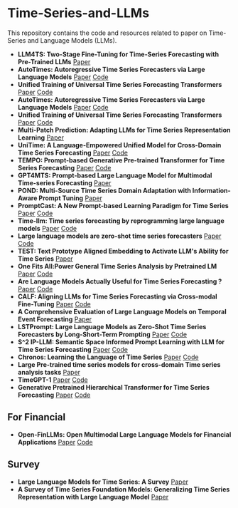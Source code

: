 # Time-Series-and-LLMs

This repository contains the code and resources related to paper on Time-Series and Language Models (LLMs).





- **LLM4TS: Two-Stage Fine-Tuning for Time-Series Forecasting with Pre-Trained LLMs** [Paper](https://arxiv.org/pdf/2308.08469)
- **AutoTimes: Autoregressive Time Series Forecasters via Large Language Models** [Paper](https://arxiv.org/abs/2402.02370) [Code](https://github.com/thuml/AutoTimes)
- **Unified Training of Universal Time Series Forecasting Transformers** [Paper](https://arxiv.org/pdf/2402.02592) [Code](https://github.com/SalesforceAIResearch/uni2ts)
- **AutoTimes: Autoregressive Time Series Forecasters via Large Language Models** [Paper](https://arxiv.org/pdf/2402.02370) [Code](https://github.com/thuml/AutoTimes)
- **Unified Training of Universal Time Series Forecasting Transformers** [Paper](https://arxiv.org/pdf/2402.02592) [Code](https://github.com/SalesforceAIResearch/uni2ts)
- **Multi-Patch Prediction: Adapting LLMs for Time Series Representation Learning** [Paper](https://arxiv.org/pdf/2402.04852)
- **UniTime: A Language-Empowered Unified Model for Cross-Domain Time Series Forecasting** [Paper](https://arxiv.org/pdf/2310.09751v1) [Code](https://github.com/liuxu77/UniTime)
- **TEMPO: Prompt-based Generative Pre-trained Transformer for Time Series Forecasting** [Paper](https://arxiv.org/pdf/2310.04948) [Code](https://github.com/liaoyuhua/tempo-pytorch)
- **GPT4MTS: Prompt-based Large Language Model for Multimodal Time-series Forecasting** [Paper](https://ojs.aaai.org/index.php/AAAI/article/view/30383) 
- **POND: Multi-Source Time Series Domain Adaptation with Information-Aware Prompt Tuning** [Paper](https://arxiv.org/pdf/2312.12276)
- **PromptCast: A New Prompt-based Learning Paradigm for Time Series** [Paper](https://arxiv.org/pdf/2210.08964) [Code](https://github.com/HaoUNSW/PISA)
- **Time-llm: Time series forecasting by reprogramming large language models** [Paper](https://arxiv.org/pdf/2310.01728) [Code](https://github.com/KimMeen/Time-LLM)
- **Large language models are zero-shot time series forecasters** [Paper](https://arxiv.org/pdf/2310.07820) [Code](https://github.com/ngruver/llmtime)
- **TEST: Text Prototype Aligned Embedding to Activate LLM's Ability for Time Series** [Paper](https://arxiv.org/pdf/2308.08241)
- **One Fits All:Power General Time Series Analysis by Pretrained LM** [Paper](https://arxiv.org/abs/2302.11939) [Code](https://github.com/DAMO-DI-ML/NeurIPS2023-One-Fits-All)
- **Are Language Models Actually Useful for Time Series Forecasting ?** [Paper](https://arxiv.org/abs/2406.16964) [Code](https://github.com/BennyTMT/LLMsForTimeSeries)
- **CALF: Aligning LLMs for Time Series Forecasting via Cross-modal Fine-Tuning** [Paper](https://arxiv.org/abs/2403.07300) [Code](https://github.com/Hank0626/CALF)
- **A Comprehensive Evaluation of Large Language Models on Temporal Event Forecasting** [Paper](https://arxiv.org/abs/2407.11638)
- **LSTPrompt: Large Language Models as Zero-Shot Time Series Forecasters by Long-Short-Term Prompting** [Paper](https://arxiv.org/abs/2402.16132) [Code](https://github.com/AdityaLab/lstprompt)
- **S^2 IP-LLM: Semantic Space Informed Prompt Learning with LLM for Time Series Forecasting** [Paper](https://openreview.net/pdf/568edbc383b2ceee18b616f74dba317d75bfe123.pdf) [Code](https://github.com/panzijie825/s2ip-llm)
- **Chronos: Learning the Language of Time Series** [Paper](https://arxiv.org/abs/2403.07815) [Code](https://github.com/amazon-science/chronos-forecasting)
- **Large Pre-trained time series models for cross-domain Time series analysis tasks** [Paper](https://arxiv.org/pdf/2311.11413)
- **TimeGPT-1** [Paper](https://arxiv.org/abs/2310.03589) [Code](https://github.com/Nixtla/nixtla)
- **Generative Pretrained Hierarchical Transformer for Time Series Forecasting** [Paper](https://arxiv.org/abs/2402.16516) [Code](https://github.com/icantnamemyself/GPHT)

## For Financial
- **Open-FinLLMs: Open Multimodal Large Language Models for Financial Applications** [Paper](https://arxiv.org/abs/2408.11878) [Code](https://github.com/The-FinAI/PIXIU)

## Survey
- **Large Language Models for Time Series: A Survey** [Paper](https://arxiv.org/abs/2402.01801)
- **A Survey of Time Series Foundation Models: Generalizing Time Series Representation with Large Language Model** [Paper](https://arxiv.org/abs/2405.02358)
